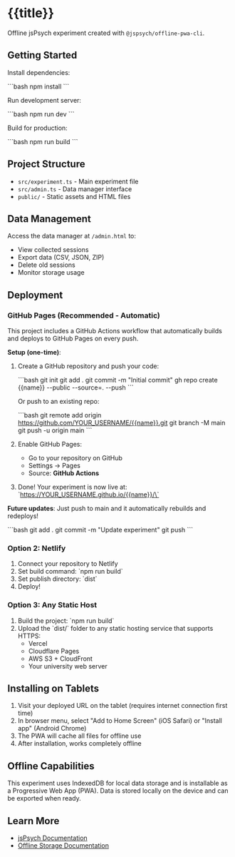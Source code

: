 # {{title}}

Offline jsPsych experiment created with `@jspsych/offline-pwa-cli`.

## Getting Started

Install dependencies:

\`\`\`bash
npm install
\`\`\`

Run development server:

\`\`\`bash
npm run dev
\`\`\`

Build for production:

\`\`\`bash
npm run build
\`\`\`

## Project Structure

- `src/experiment.ts` - Main experiment file
- `src/admin.ts` - Data manager interface
- `public/` - Static assets and HTML files

## Data Management

Access the data manager at `/admin.html` to:

- View collected sessions
- Export data (CSV, JSON, ZIP)
- Delete old sessions
- Monitor storage usage

## Deployment

### GitHub Pages (Recommended - Automatic)

This project includes a GitHub Actions workflow that automatically builds and deploys to GitHub Pages on every push.

**Setup (one-time)**:

1. Create a GitHub repository and push your code:

   \`\`\`bash
   git init
   git add .
   git commit -m "Initial commit"
   gh repo create {{name}} --public --source=. --push
   \`\`\`

   Or push to an existing repo:

   \`\`\`bash
   git remote add origin https://github.com/YOUR_USERNAME/{{name}}.git
   git branch -M main
   git push -u origin main
   \`\`\`

2. Enable GitHub Pages:
   - Go to your repository on GitHub
   - Settings → Pages
   - Source: **GitHub Actions**

3. Done! Your experiment is now live at:
   \`https://YOUR_USERNAME.github.io/{{name}}/\`

**Future updates**: Just push to main and it automatically rebuilds and redeploys!

\`\`\`bash
git add .
git commit -m "Update experiment"
git push
\`\`\`

### Option 2: Netlify

1. Connect your repository to Netlify
2. Set build command: \`npm run build\`
3. Set publish directory: \`dist\`
4. Deploy!

### Option 3: Any Static Host

1. Build the project: \`npm run build\`
2. Upload the \`dist/\` folder to any static hosting service that supports HTTPS:
   - Vercel
   - Cloudflare Pages
   - AWS S3 + CloudFront
   - Your university web server

## Installing on Tablets

1. Visit your deployed URL on the tablet (requires internet connection first time)
2. In browser menu, select "Add to Home Screen" (iOS Safari) or "Install app" (Android Chrome)
3. The PWA will cache all files for offline use
4. After installation, works completely offline

## Offline Capabilities

This experiment uses IndexedDB for local data storage and is installable as a Progressive Web App (PWA). Data is stored locally on the device and can be exported when ready.

## Learn More

- [jsPsych Documentation](https://www.jspsych.org/)
- [Offline Storage Documentation](https://github.com/jspsych/offline-pwa)
